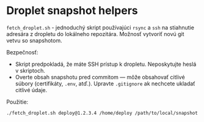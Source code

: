# Droplet snapshot helpers

`fetch_droplet.sh` - jednoduchý skript používajúci `rsync` a `ssh` na stiahnutie adresára z dropletu do lokálneho repozitára. Možnosť vytvoriť novú git vetvu so snapshotom.

Bezpečnosť:

- Skript predpokladá, že máte SSH prístup k dropletu. Neposkytujte heslá v skriptoch.
- Overte obsah snapshotu pred commitom — môže obsahovať citlivé súbory (certifikáty, `.env`, atď.). Upravte `.gitignore` ak nechcete ukladať citlivé údaje.

Použitie:

```bash
./fetch_droplet.sh deploy@1.2.3.4 /home/deploy /path/to/local/snapshot --branch droplet-sync
```
